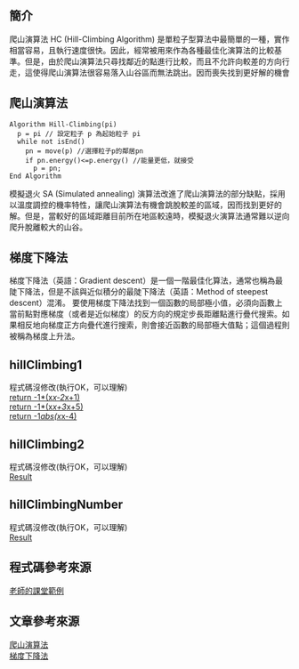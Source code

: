 ## 簡介
爬山演算法 HC (Hill-Climbing Algorithm) 是單粒子型算法中最簡單的一種，實作相當容易，且執行速度很快。因此，經常被用來作為各種最佳化演算法的比較基準。但是，由於爬山演算法只尋找鄰近的點進行比較，而且不允許向較差的方向行走，這使得爬山演算法很容易落入山谷區而無法跳出。因而喪失找到更好解的機會

## 爬山演算法
    Algorithm Hill-Climbing(pi)
      p = pi // 設定粒子 p 為起始粒子 pi
      while not isEnd()
        pn = move(p) //選擇粒子p的鄰居pn
        if pn.energy()<=p.energy() //能量更低，就接受
          p = pn;
    End Algorithm
    
模擬退火 SA (Simulated annealing) 演算法改進了爬山演算法的部分缺點，採用以溫度調控的機率特性，讓爬山演算法有機會跳脫較差的區域，因而找到更好的解。但是，當較好的區域距離目前所在地區較遠時，模擬退火演算法通常難以逆向爬升脫離較大的山谷。

## 梯度下降法
梯度下降法（英語：Gradient descent）是一個一階最佳化算法，通常也稱為最陡下降法，但是不該與近似積分的最陡下降法（英語：Method of steepest descent）混淆。 要使用梯度下降法找到一個函數的局部極小值，必須向函數上當前點對應梯度（或者是近似梯度）的反方向的規定步長距離點進行疊代搜索。如果相反地向梯度正方向疊代進行搜索，則會接近函數的局部極大值點；這個過程則被稱為梯度上升法。

## hillClimbing1
程式碼沒修改(執行OK，可以理解)  
[return -1*(x*x-2*x+1)](https://github.com/a922777/ai108b/blob/master/%E5%AD%B8%E7%BF%92%E7%AD%86%E8%A8%98/02-%E7%88%AC%E5%B1%B1%E6%BC%94%E7%AE%97%E6%B3%95/Result1.md)\
[return -1*(x*x+3*x+5)](https://github.com/a922777/ai108b/blob/master/%E5%AD%B8%E7%BF%92%E7%AD%86%E8%A8%98/02-%E7%88%AC%E5%B1%B1%E6%BC%94%E7%AE%97%E6%B3%95/Result2.md)\
[return -1*abs(x*x-4)](https://github.com/a922777/ai108b/blob/master/%E5%AD%B8%E7%BF%92%E7%AD%86%E8%A8%98/02-%E7%88%AC%E5%B1%B1%E6%BC%94%E7%AE%97%E6%B3%95/Result3.md)

## hillClimbing2
程式碼沒修改(執行OK，可以理解)  
[Result](https://github.com/a922777/ai108b/blob/master/%E5%AD%B8%E7%BF%92%E7%AD%86%E8%A8%98/02-%E7%88%AC%E5%B1%B1%E6%BC%94%E7%AE%97%E6%B3%95/hillClimbing2.md)

## hillClimbingNumber
程式碼沒修改(執行OK，可以理解)  
[Result](https://github.com/a922777/ai108b/blob/master/%E5%AD%B8%E7%BF%92%E7%AD%86%E8%A8%98/02-%E7%88%AC%E5%B1%B1%E6%BC%94%E7%AE%97%E6%B3%95/hillClimbingNumber.md)


## 程式碼參考來源

[老師的課堂範例](https://github.com/ccccourse/ai/tree/master/python/02-optimize)

## 文章參考來源

[爬山演算法](http://ccckmit.wikidot.com/so:hillclimbing)\
[梯度下降法](https://zh.wikipedia.org/wiki/%E6%A2%AF%E5%BA%A6%E4%B8%8B%E9%99%8D%E6%B3%95)
